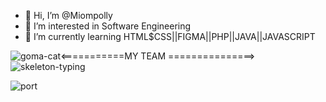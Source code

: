 
- 👋 Hi, I’m @Miompolly
- 👀 I’m interested in Software Engineering
- 🌱 I’m currently learning HTML$CSS||FIGMA||PHP||JAVA||JAVASCRIPT

![goma-cat](https://user-images.githubusercontent.com/104558335/200171067-5a00118e-93ea-441c-a691-39c2834f6fe6.gif)<===========MY TEAM ===============>![skeleton-typing](https://user-images.githubusercontent.com/104558335/200171154-300a8d57-d708-4f6b-9ade-f94cc935eab6.gif)


![port](https://user-images.githubusercontent.com/104558335/200170701-226a5af3-890b-4608-85fb-760f63d39777.png)




